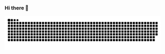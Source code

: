 ### Hi there 👋

<!--
**Zohix1/Zohix1** is a ✨ _special_ ✨ repository because its `README.md` (this file) appears on your GitHub profile.

Here are some ideas to get you started:

- 🔭 I’m currently working on ...
- 🌱 I’m currently learning ...
- 👯 I’m looking to collaborate on ...
- 🤔 I’m looking for help with ...
- 💬 Ask me about ...
- 📫 How to reach me: ...
- 😄 Pronouns: ...
- ⚡ Fun fact: ...
-->

<picture>
  <source media="(prefers-color-scheme: dark)" srcset="https://raw.githubusercontent.com/Zohix1/Zohix1/output/github-contribution-grid-snake-dark.svg">
  <source media="(prefers-color-scheme: light)" srcset="https://raw.githubusercontent.com/Zohix1/Zohix1/output/github-contribution-grid-snake.svg">
  <img alt="github contribution grid snake animation" src="https://raw.githubusercontent.com/Zohix1/Zohix1/output/github-contribution-grid-snake.svg">
</picture>
